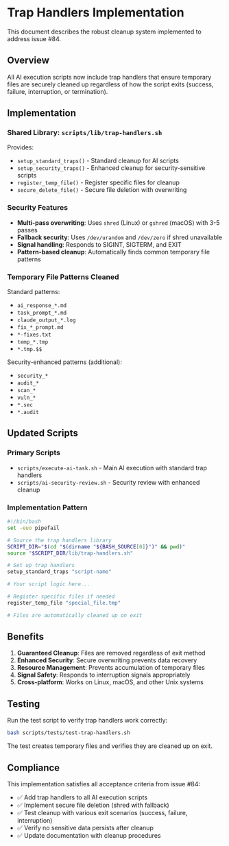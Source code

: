 # Trap Handlers Implementation

This document describes the robust cleanup system implemented to address issue #84.

## Overview

All AI execution scripts now include trap handlers that ensure temporary files are securely cleaned up
regardless of how the script exits (success, failure, interruption, or termination).

## Implementation

### Shared Library: `scripts/lib/trap-handlers.sh`

Provides:

- `setup_standard_traps()` - Standard cleanup for AI scripts
- `setup_security_traps()` - Enhanced cleanup for security-sensitive scripts
- `register_temp_file()` - Register specific files for cleanup
- `secure_delete_file()` - Secure file deletion with overwriting

### Security Features

- **Multi-pass overwriting**: Uses `shred` (Linux) or `gshred` (macOS) with 3-5 passes
- **Fallback security**: Uses `/dev/urandom` and `/dev/zero` if shred unavailable
- **Signal handling**: Responds to SIGINT, SIGTERM, and EXIT
- **Pattern-based cleanup**: Automatically finds common temporary file patterns

### Temporary File Patterns Cleaned

Standard patterns:

- `ai_response_*.md`
- `task_prompt_*.md`
- `claude_output_*.log`
- `fix_*_prompt.md`
- `*-fixes.txt`
- `temp_*.tmp`
- `*.tmp.$$`

Security-enhanced patterns (additional):

- `security_*`
- `audit_*`
- `scan_*`
- `vuln_*`
- `*.sec`
- `*.audit`

## Updated Scripts

### Primary Scripts

- `scripts/execute-ai-task.sh` - Main AI execution with standard trap handlers
- `scripts/ai-security-review.sh` - Security review with enhanced cleanup

### Implementation Pattern

```bash
#!/bin/bash
set -euo pipefail

# Source the trap handlers library
SCRIPT_DIR="$(cd "$(dirname "${BASH_SOURCE[0]}")" && pwd)"
source "$SCRIPT_DIR/lib/trap-handlers.sh"

# Set up trap handlers
setup_standard_traps "script-name"

# Your script logic here...

# Register specific files if needed
register_temp_file "special_file.tmp"

# Files are automatically cleaned up on exit
```

## Benefits

1. **Guaranteed Cleanup**: Files are removed regardless of exit method
2. **Enhanced Security**: Secure overwriting prevents data recovery
3. **Resource Management**: Prevents accumulation of temporary files
4. **Signal Safety**: Responds to interruption signals appropriately
5. **Cross-platform**: Works on Linux, macOS, and other Unix systems

## Testing

Run the test script to verify trap handlers work correctly:

```bash
bash scripts/tests/test-trap-handlers.sh
```

The test creates temporary files and verifies they are cleaned up on exit.

## Compliance

This implementation satisfies all acceptance criteria from issue #84:

- ✅ Add trap handlers to all AI execution scripts
- ✅ Implement secure file deletion (shred with fallback)
- ✅ Test cleanup with various exit scenarios (success, failure, interruption)
- ✅ Verify no sensitive data persists after cleanup
- ✅ Update documentation with cleanup procedures
